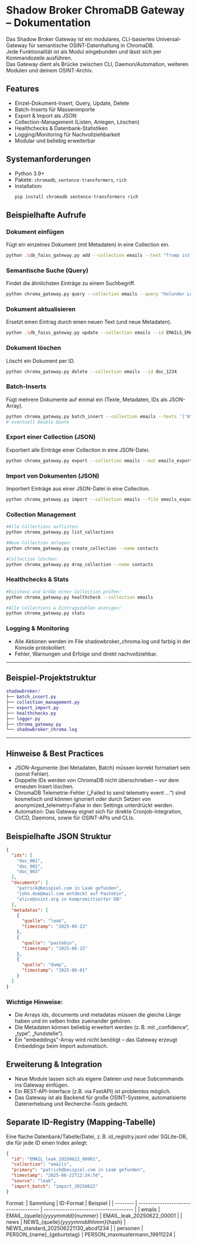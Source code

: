 # Shadow Broker ChromaDB Gateway – Dokumentation

Das Shadow Broker Gateway ist ein modulares, CLI-basiertes Universal-Gateway für semantische OSINT-Datenhaltung in ChromaDB.  
Jede Funktionalität ist als Modul eingebunden und lässt sich per Kommandozeile ausführen.  
Das Gateway dient als Brücke zwischen CLI, Daemon/Automation, weiteren Modulen und deinem OSINT-Archiv.

## Features

- Einzel-Dokument-Insert, Query, Update, Delete
- Batch-Inserts für Massenimporte
- Export & Import als JSON
- Collection-Management (Listen, Anlegen, Löschen)
- Healthchecks & Datenbank-Statistiken
- Logging/Monitoring für Nachvollziehbarkeit
- Modular und beliebig erweiterbar

## Systemanforderungen

- Python 3.9+
- Pakete: `chromadb`, `sentence-transformers`, `rich`
- Installation:
  ```bash
  pip install chromadb sentence-transformers rich
  ```

## Beispielhafte Aufrufe
### Dokument einfügen
Fügt ein einzelnes Dokument (mit Metadaten) in eine Collection ein.
 ```bash
python .\db_faiss_gateway.py add --collection emails --text "Trump ist in Wahrheit eine Orange." --metadata '"{""quelle"": ""informant"", ""timestamp"": ""2024-06-22""}"'
 ```

### Semantische Suche (Query)
Findet die ähnlichsten Einträge zu einem Suchbegriff.
 ```bash
 python chroma_gateway.py query --collection emails --query "Holunder Leak LinkedIn" --n 5
 ```

### Dokument aktualisieren
Ersetzt einen Eintrag durch einen neuen Text (und neue Metadaten).
 ```bash
python .\db_faiss_gateway.py update --collection emails --id EMAILS_EMAIL_leak_20250629_212831782420 --text "patrick@beispiel.com korrigiert" --metadata '"{""quelle"": ""leak"", ""timestamp"": ""2025-06-23""}"'
 ```

### Dokument löschen
Löscht ein Dokument per ID.
 ```bash
 python chroma_gateway.py delete --collection emails --id doc_1234
 ```

### Batch-Inserts
Fügt mehrere Dokumente auf einmal ein (Texte, Metadaten, IDs als JSON-Array).
 ```bash
 python chroma_gateway.py batch_insert --collection emails --texts '["A","B","C"]' --metadatas '[{"quelle": "a"},{"quelle": "b"},{"quelle": "c"}]' --ids '["doc1","doc2","doc3"]'
 # eventuell Double Quote
 ```

### Export einer Collection (JSON)
Exportiert alle Einträge einer Collection in eine JSON-Datei.
 ```bash
 python chroma_gateway.py export --collection emails --out emails_export.json
 ```

### Import von Dokumenten (JSON)
Importiert Einträge aus einer JSON-Datei in eine Collection.
 ```bash
 python chroma_gateway.py import --collection emails --file emails_export.json
 ```

### Collection Management
 ```bash
 #Alle Collections auflisten:
 python chroma_gateway.py list_collections

 #Neue Collection anlegen:
 python chroma_gateway.py create_collection --name contacts

 #Collection löschen:
 python chroma_gateway.py drop_collection --name contacts
 ```

### Healthchecks & Stats
 ```bash
 #Existenz und Größe einer Collection prüfen:
 python chroma_gateway.py healthcheck --collection emails

 #Alle Collections & Eintragszahlen anzeigen:
 python chroma_gateway.py stats
 ```

### Logging & Monitoring
- Alle Aktionen werden im File shadowbroker_chroma.log und farbig in der Konsole protokolliert.
- Fehler, Warnungen und Erfolge sind direkt nachvollziehbar.

---

## Beispiel-Projektstruktur

```lua
shadowbroker/
├── batch_insert.py
├── collection_management.py
├── export_import.py
├── healthchecks.py
├── logger.py
├── chroma_gateway.py
└── shadowbroker_chroma.log
```

---
## Hinweise & Best Practices

- JSON-Argumente (bei Metadaten, Batch) müssen korrekt formatiert sein (sonst Fehler).
- Doppelte IDs werden von ChromaDB nicht überschrieben – vor dem erneuten Insert löschen.
- ChromaDB Telemetrie-Fehler („Failed to send telemetry event …“) sind kosmetisch und können ignoriert oder durch Setzen von anonymized_telemetry=False in den Settings unterdrückt werden.
- Automation: Das Gateway eignet sich für direkte Cronjob-Integration, CI/CD, Daemons, sowie für OSINT-APIs und CLIs.

## Beispielhafte JSON Struktur
```json
{
  "ids": [
    "doc_001",
    "doc_002",
    "doc_003"
  ],
  "documents": [
    "patrick@beispiel.com in Leak gefunden",
    "john.doe@mail.com entdeckt auf Pastebin",
    "alice@osint.org in kompromittierter DB"
  ],
  "metadatas": [
    {
      "quelle": "leak",
      "timestamp": "2025-06-22"
    },
    {
      "quelle": "pastebin",
      "timestamp": "2025-06-15"
    },
    {
      "quelle": "dump",
      "timestamp": "2025-06-01"
    }
  ]
}
```

### Wichtige Hinweise:
- Die Arrays ids, documents und metadatas müssen die gleiche Länge haben und im selben Index zueinander gehören.
- Die Metadaten können beliebig erweitert werden (z. B. mit „confidence“, „type“, „fundstelle“).
- Ein "embeddings"-Array wird nicht benötigt – das Gateway erzeugt Embeddings beim Import automatisch.

## Erweiterung & Integration

- Neue Module lassen sich als eigene Dateien und neue Subcommands ins Gateway einfügen.
- Ein REST-API-Interface (z.B. via FastAPI) ist problemlos möglich.
- Das Gateway ist als Backend für große OSINT-Systeme, automatisierte Datenerhebung und Recherche-Tools gedacht.

## Separate ID-Registry (Mapping-Tabelle)
Eine flache Datenbank/Tabelle/Datei, z. B. id_registry.jsonl oder SQLite-DB, die für jede ID einen Index anlegt:
```json
{
  "id": "EMAIL_leak_20250622_00001",
  "collection": "emails",
  "primary": "patrick@beispiel.com in Leak gefunden",
  "timestamp": "2025-06-22T12:34:56",
  "source": "leak",
  "import_batch": "import_20250622"
}
```

Format:
| Sammlung | ID-Format                            | Beispiel                               |
| -------- | ------------------------------------ | -------------------------------------- |
| emails   | EMAIL\_{quelle}*{yyyymmdd}*{nummer}  | EMAIL\_leak\_20250622\_00001           |
| news     | NEWS\_{quelle}*{yyyymmddhhmm}*{hash} | NEWS\_standard\_202506221130\_abcd1234 |
| personen | PERSON\_{name}\_{geburtstag}         | PERSON\_maxmustermann\_19911224        |
